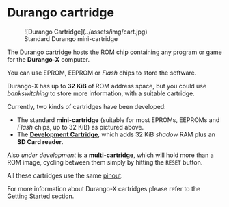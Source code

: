 # Durango cartridge

<figure markdown>
![Durango Cartridge](../assets/img/cart.jpg)
<figcaption>Standard Durango mini-cartridge</figcaption>
</figure>

The Durango cartridge hosts the ROM chip containing any program or game for the **Durango-X** computer.

You can use EPROM, EEPROM or _Flash_ chips to store the software.

Durango-X has up to **32 KiB** of ROM address space, but you could use _bankswitching_ to store more information, with a suitable cartridge.

Currently, two kinds of cartridges have been developed:

* The standard **mini-cartridge** (suitable for most EPROMs, EEPROMs and _Flash_ chips, up to 32 KiB) as pictured above.
* The [**Development Cartridge**](devcart.md), which adds 32 KiB _shadow_ RAM plus an **SD Card reader**.

Also _under development_ is a **multi-cartridge**, which will hold more than a ROM image, cycling between them simply by hitting the `RESET` button.

All these cartridges use the same [pinout](cart_pinout.md).

For more information about Durango-X cartridges please refer to the [Getting Started](../started/) section.
